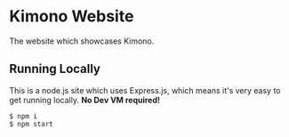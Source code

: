 Kimono Website
==============

The website which showcases Kimono.

Running Locally
---------------

This is a node.js site which uses Express.js, which means it's very easy to get
running locally. **No Dev VM required!**

```shell
$ npm i
$ npm start
```
